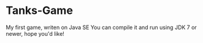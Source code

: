# Tanks-Game
My first game, writen on Java SE
You can compile it and run using JDK 7 or newer, hope you'd like!
